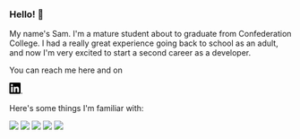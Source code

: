 <!--
A big thank you to the devs over at shields.io for the cool badges! Support them here:
[https://opencollective.com/shields]

Also shout out to [https://simpleicons.org/] for the images.
-->

### Hello! :wave:

My name's Sam. I'm a mature student about to graduate from Confederation College. I had a really great experience going back to school as an adult, and now I'm very excited to start a second career as a developer.

You can reach me here and on

<a href="www.linkedin.com/in/samuel-turcotte"><img src="./assets/linkedin.svg" height="20px" ></a>.

Here's some things I'm familiar with:

<a href=""><img src="https://img.shields.io/static/v1?label=&message=C%23.NET&logoColor=970fdb&style=plastic&logo=C-Sharp&labelColor=696a6b&color=970fdb"></a> <a href=""><img src="https://img.shields.io/static/v1?label=&message=JavaScript&logoColor=f5e02a&style=plastic&logo=javascript&labelColor=696a6b&color=f5e02a"></a> <a href=""><img src="https://img.shields.io/static/v1?label=&message=HTML5&logoColor=ed4321&style=plastic&logo=html5&labelColor=696a6b&color=ed4321"></a> <a href=""><img src="https://img.shields.io/static/v1?label=&message=CSS3&logoColor=0000c4&style=plastic&logo=css3&labelColor=696a6b&color=0000c4"></a> <a href=""><img src="https://img.shields.io/static/v1?label=&message=jQuery&logoColor=149ad9&style=plastic&logo=jquery&labelColor=696a6b&color=021d61"></a>
